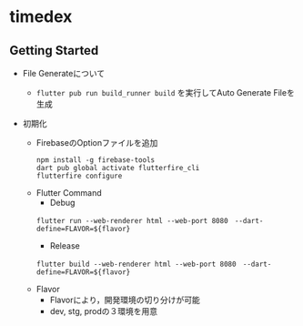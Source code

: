 # timedex

## Getting Started

+ File Generateについて
  + `flutter pub run build_runner build` を実行してAuto Generate Fileを生成

+ 初期化
  + FirebaseのOptionファイルを追加
    ```
    npm install -g firebase-tools
    dart pub global activate flutterfire_cli
    flutterfire configure
    ```
  + Flutter Command
    + Debug
    ```
    flutter run --web-renderer html --web-port 8080　--dart-define=FLAVOR=${flavor}
    ```
    + Release
    ```
    flutter build --web-renderer html --web-port 8080　--dart-define=FLAVOR=${flavor}
    ```
  + Flavor
    + Flavorにより，開発環境の切り分けが可能
    + dev, stg, prodの３環境を用意